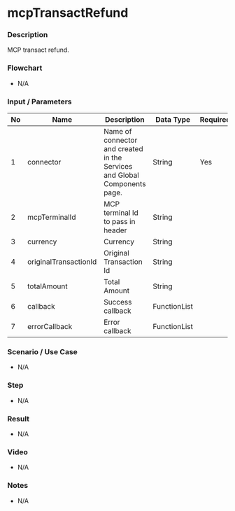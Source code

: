 # mcpTransactRefund

### Description

 MCP transact refund.

### Flowchart

- N/A

<!--![Flowchart](componentValue-flowchart.png?raw=true)-->

### Input / Parameters

| No | Name | Description | Data Type | Required |
| ------ | ------ | ------ |------ | ------ |
| 1 | connector | Name of connector and created in the Services and Global Components page. | String | Yes  |
| 2 | mcpTerminalId | MCP terminal Id to pass in header | String |  | 
| 3 | currency | Currency | String |  | 
| 4 | originalTransactionId | Original Transaction Id | String |  | 
| 5 | totalAmount | Total Amount | String |  | 
| 6 | callback | Success callback | FunctionList |  | 
| 7 | errorCallback | Error callback | FunctionList |  | 

### Scenario / Use Case

- N/A

### Step

- N/A

### Result

- N/A

### Video

- N/A

### Notes

- N/A